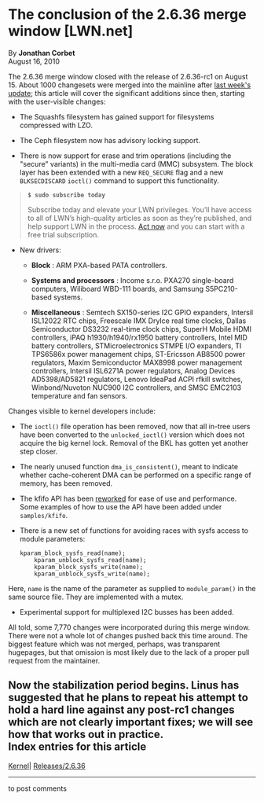 # The  conclusion of the 2.6.36 merge window [LWN.net]

By **Jonathan Corbet**  
August 16, 2010 

The 2.6.36 merge window closed with the release of 2.6.36-rc1 on August 15. About 1000 changesets were merged into the mainline after [last week's update](http://lwn.net/Articles/399052/); this article will cover the significant additions since then, starting with the user-visible changes: 

  * The Squashfs filesystem has gained support for filesystems compressed with LZO. 

  * The Ceph filesystem now has advisory locking support. 

  * There is now support for erase and trim operations (including the "secure" variants) in the multi-media card (MMC) subsystem. The block layer has been extended with a new `REQ_SECURE` flag and a new `BLKSECDISCARD` `ioctl()` command to support this functionality. 

> **`$ sudo subscribe today`**
> 
> Subscribe today and elevate your LWN privileges. You’ll have access to all of LWN’s high-quality articles as soon as they’re published, and help support LWN in the process. [Act now](https://lwn.net/Promo/nst-sudo/claim) and you can start with a free trial subscription. 

  * New drivers: 

    * **Block** : ARM PXA-based PATA controllers. 

    * **Systems and processors** : Income s.r.o. PXA270 single-board computers, Wiliboard WBD-111 boards, and Samsung S5PC210-based systems. 

    * **Miscellaneous** : Semtech SX150-series I2C GPIO expanders, Intersil ISL12022 RTC chips, Freescale IMX DryIce real time clocks, Dallas Semiconductor DS3232 real-time clock chips, SuperH Mobile HDMI controllers, iPAQ h1930/h1940/rx1950 battery controllers, Intel MID battery controllers, STMicroelectronics STMPE I/O expanders, TI TPS6586x power management chips, ST-Ericsson AB8500 power regulators, Maxim Semiconductor MAX8998 power management controllers, Intersil ISL6271A power regulators, Analog Devices AD5398/AD5821 regulators, Lenovo IdeaPad ACPI rfkill switches, Winbond/Nuvoton NUC900 I2C controllers, and SMSC EMC2103 temperature and fan sensors. 




Changes visible to kernel developers include: 

  * The `ioctl()` file operation has been removed, now that all in-tree users have been converted to the `unlocked_ioctl()` version which does not acquire the big kernel lock. Removal of the BKL has gotten yet another step closer. 

  * The nearly unused function `dma_is_consistent()`, meant to indicate whether cache-coherent DMA can be performed on a specific range of memory, has been removed. 

  * The kfifo API has been [reworked](http://lwn.net/Articles/347619/) for ease of use and performance. Some examples of how to use the API have been added under `samples/kfifo`. 

  * There is a new set of functions for avoiding races with sysfs access to module parameters: 
        
        kparam_block_sysfs_read(name);
            kparam_unblock_sysfs_read(name);
            kparam_block_sysfs_write(name);
            kparam_unblock_sysfs_write(name);
        

Here, `name` is the name of the parameter as supplied to `module_param()` in the same source file. They are implemented with a mutex. 

  * Experimental support for multiplexed I2C busses has been added. 




All told, some 7,770 changes were incorporated during this merge window. There were not a whole lot of changes pushed back this time around. The biggest feature which was not merged, perhaps, was transparent hugepages, but that omission is most likely due to the lack of a proper pull request from the maintainer. 

Now the stabilization period begins. Linus has suggested that he plans to repeat his attempt to hold a hard line against any post-rc1 changes which are not clearly important fixes; we will see how that works out in practice.  
Index entries for this article  
---  
[Kernel](/Kernel/Index)| [Releases/2.6.36](/Kernel/Index#Releases-2.6.36)  
  


* * *

to post comments 
